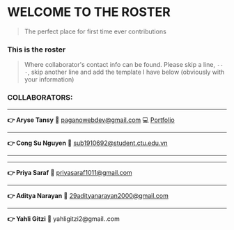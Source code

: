 # WELCOME TO THE ROSTER

> The perfect place for first time ever contributions

### This is the roster

> Where collaborator's contact info can be found. Please skip a line, `---`, skip another line and add the template I have below (obviously with your information)

### COLLABORATORS:

---

**:point_right: Aryse Tansy**
:e-mail: paganowebdev@gmail.com
:computer: [Portfolio](https://www.pagano.dev/)

---

**:point_right: Cong Su Nguyen**
:e-mail: sub1910692@student.ctu.edu.vn

---

---

**:point_right: Priya Saraf**
:e-mail: priyasaraf1011@gmail.com

---

**:point_right: Aditya Narayan**
:e-mail: 29adityanarayan2000@gmail.com

---

**:point_right: Yahli Gitzi**
:e-mail: yahligitzi2@gmail..com
